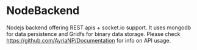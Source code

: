 # NodeBackend
Nodejs backend offering REST apis + socket.io support.
It uses mongodb for data persistence and Gridfs for binary data storage.
Please check https://github.com/AyriaNP/Documentation for info on API usage.
